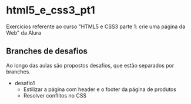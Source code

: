 # html5_e_css3_pt1
Exercícios referente ao curso "HTML5 e CSS3 parte 1: crie uma página da Web" da Alura

## Branches de desafios
Ao longo das aulas são propostos desafios, que estão separados por branches.
- desafio1
  - Estilizar a página com header e o footer da página de produtos
  - Resolver conflitos no CSS